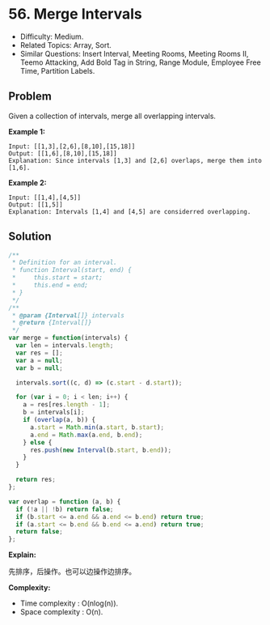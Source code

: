 # 56. Merge Intervals

- Difficulty: Medium.
- Related Topics: Array, Sort.
- Similar Questions: Insert Interval, Meeting Rooms, Meeting Rooms II, Teemo Attacking, Add Bold Tag in String, Range Module, Employee Free Time, Partition Labels.

## Problem

Given a collection of intervals, merge all overlapping intervals.

**Example 1:**

```
Input: [[1,3],[2,6],[8,10],[15,18]]
Output: [[1,6],[8,10],[15,18]]
Explanation: Since intervals [1,3] and [2,6] overlaps, merge them into [1,6].
```

**Example 2:**

```
Input: [[1,4],[4,5]]
Output: [[1,5]]
Explanation: Intervals [1,4] and [4,5] are considerred overlapping.
```

## Solution

```javascript
/**
 * Definition for an interval.
 * function Interval(start, end) {
 *     this.start = start;
 *     this.end = end;
 * }
 */
/**
 * @param {Interval[]} intervals
 * @return {Interval[]}
 */
var merge = function(intervals) {
  var len = intervals.length;
  var res = [];
  var a = null;
  var b = null;

  intervals.sort((c, d) => (c.start - d.start));

  for (var i = 0; i < len; i++) {
    a = res[res.length - 1];
    b = intervals[i];
    if (overlap(a, b)) {
      a.start = Math.min(a.start, b.start);
      a.end = Math.max(a.end, b.end);
    } else {
      res.push(new Interval(b.start, b.end));
    }
  }

  return res;
};

var overlap = function (a, b) {
  if (!a || !b) return false;
  if (b.start <= a.end && a.end <= b.end) return true;
  if (a.start <= b.end && b.end <= a.end) return true;
  return false;
};
```

**Explain:**

先排序，后操作。也可以边操作边排序。

**Complexity:**

* Time complexity : O(nlog(n)).
* Space complexity : O(n).
